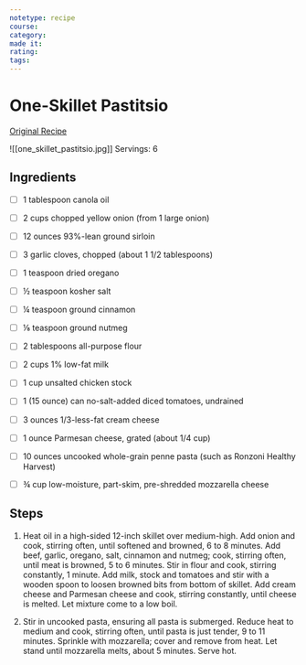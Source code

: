 ```yaml
---
notetype: recipe
course:
category:
made it:
rating:
tags:
---
```

# One-Skillet Pastitsio

[Original Recipe](https://www.eatingwell.com/recipe/275925/one-skillet-pastitsio)

![[one_skillet_pastitsio.jpg]]
Servings: 6

## Ingredients
- [ ] 1 tablespoon canola oil- [ ] 2 cups chopped yellow onion (from 1 large onion)- [ ] 12 ounces 93%-lean ground sirloin- [ ] 3 garlic cloves, chopped (about 1 1/2 tablespoons)- [ ] 1 teaspoon dried oregano- [ ] ½ teaspoon kosher salt- [ ] ¼ teaspoon ground cinnamon- [ ] ⅛ teaspoon ground nutmeg- [ ] 2 tablespoons all-purpose flour- [ ] 2 cups 1% low-fat milk- [ ] 1 cup unsalted chicken stock- [ ] 1 (15 ounce) can no-salt-added diced tomatoes, undrained- [ ] 3 ounces 1/3-less-fat cream cheese- [ ] 1 ounce Parmesan cheese, grated (about 1/4 cup)- [ ] 10 ounces uncooked whole-grain penne pasta (such as Ronzoni Healthy Harvest)- [ ] ¾ cup low-moisture, part-skim, pre-shredded mozzarella cheese

## Steps
1) Heat oil in a high-sided 12-inch skillet over medium-high. Add onion and cook, stirring often, until softened and browned, 6 to 8 minutes. Add beef, garlic, oregano, salt, cinnamon and nutmeg; cook, stirring often, until meat is browned, 5 to 6 minutes. Stir in flour and cook, stirring constantly, 1 minute. Add milk, stock and tomatoes and stir with a wooden spoon to loosen browned bits from bottom of skillet. Add cream cheese and Parmesan cheese and cook, stirring constantly, until cheese is melted. Let mixture come to a low boil.

2) Stir in uncooked pasta, ensuring all pasta is submerged. Reduce heat to medium and cook, stirring often, until pasta is just tender, 9 to 11 minutes. Sprinkle with mozzarella; cover and remove from heat. Let stand until mozzarella melts, about 5 minutes. Serve hot.

